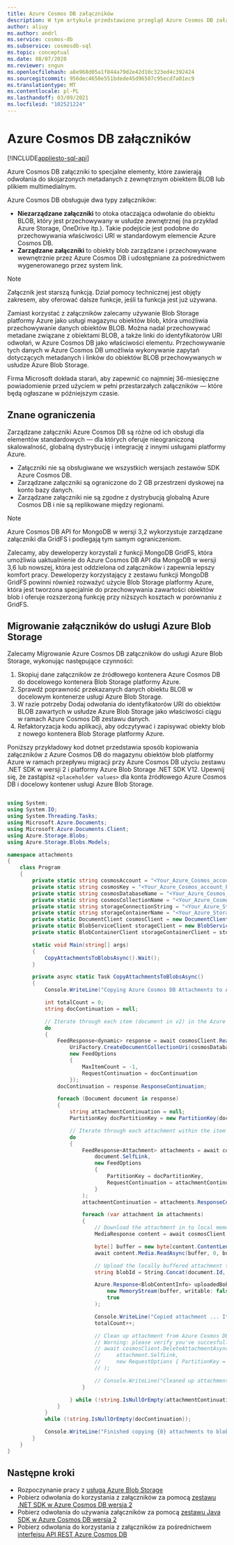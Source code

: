 ```yaml
---
title: Azure Cosmos DB załączników
description: W tym artykule przedstawiono przegląd Azure Cosmos DB załączników.
author: aliuy
ms.author: andrl
ms.service: cosmos-db
ms.subservice: cosmosdb-sql
ms.topic: conceptual
ms.date: 08/07/2020
ms.reviewer: sngun
ms.openlocfilehash: a8e968d05a1f844a79d2e42d10c323ed4c392424
ms.sourcegitcommit: 956dec4650e551bdede45d96507c95ecd7a01ec9
ms.translationtype: MT
ms.contentlocale: pl-PL
ms.lasthandoff: 03/09/2021
ms.locfileid: "102521224"
---
```

# <a name="azure-cosmos-db-attachments"></a>Azure Cosmos DB załączników
[!INCLUDE[appliesto-sql-api](includes/appliesto-sql-mongodb-api.md)]

Azure Cosmos DB załączniki to specjalne elementy, które zawierają odwołania do skojarzonych metadanych z zewnętrznym obiektem BLOB lub plikiem multimedialnym.

Azure Cosmos DB obsługuje dwa typy załączników:

* **Niezarządzane załączniki** to otoka otaczająca odwołanie do obiektu BLOB, który jest przechowywany w usłudze zewnętrznej (na przykład Azure Storage, OneDrive itp.). Takie podejście jest podobne do przechowywania właściwości URI w standardowym elemencie Azure Cosmos DB.
* **Zarządzane załączniki** to obiekty blob zarządzane i przechowywane wewnętrznie przez Azure Cosmos DB i udostępniane za pośrednictwem wygenerowanego przez system link.


> [!NOTE]
> Załącznik jest starszą funkcją. Dział pomocy technicznej jest objęty zakresem, aby oferować dalsze funkcje, jeśli ta funkcja jest już używana.
> 
> Zamiast korzystać z załączników zalecamy używanie Blob Storage platformy Azure jako usługi magazynu obiektów blob, która umożliwia przechowywanie danych obiektów BLOB. Można nadal przechowywać metadane związane z obiektami BLOB, a także linki do identyfikatorów URI odwołań, w Azure Cosmos DB jako właściwości elementu. Przechowywanie tych danych w Azure Cosmos DB umożliwia wykonywanie zapytań dotyczących metadanych i linków do obiektów BLOB przechowywanych w usłudze Azure Blob Storage.
> 
> Firma Microsoft dokłada starań, aby zapewnić co najmniej 36-miesięczne powiadomienie przed użyciem w pełni przestarzałych załączników — które będą ogłaszane w późniejszym czasie.

## <a name="known-limitations"></a>Znane ograniczenia

Zarządzane załączniki Azure Cosmos DB są różne od ich obsługi dla elementów standardowych — dla których oferuje nieograniczoną skalowalność, globalną dystrybucję i integrację z innymi usługami platformy Azure.

- Załączniki nie są obsługiwane we wszystkich wersjach zestawów SDK Azure Cosmos DB.
- Zarządzane załączniki są ograniczone do 2 GB przestrzeni dyskowej na konto bazy danych.
- Zarządzane załączniki nie są zgodne z dystrybucją globalną Azure Cosmos DB i nie są replikowane między regionami.

> [!NOTE]
> Azure Cosmos DB API for MongoDB w wersji 3,2 wykorzystuje zarządzane załączniki dla GridFS i podlegają tym samym ograniczeniom.
>
> Zalecamy, aby deweloperzy korzystali z funkcji MongoDB GridFS, która umożliwia uaktualnienie do Azure Cosmos DB API dla MongoDB w wersji 3,6 lub nowszej, która jest oddzielona od załączników i zapewnia lepszy komfort pracy. Deweloperzy korzystający z zestawu funkcji MongoDB GridFS powinni również rozważyć użycie Blob Storage platformy Azure, która jest tworzona specjalnie do przechowywania zawartości obiektów blob i oferuje rozszerzoną funkcję przy niższych kosztach w porównaniu z GridFS.

## <a name="migrating-attachments-to-azure-blob-storage"></a>Migrowanie załączników do usługi Azure Blob Storage

Zalecamy Migrowanie Azure Cosmos DB załączników do usługi Azure Blob Storage, wykonując następujące czynności:

1. Skopiuj dane załączników ze źródłowego kontenera Azure Cosmos DB do docelowego kontenera Blob Storage platformy Azure.
2. Sprawdź poprawność przekazanych danych obiektu BLOB w docelowym kontenerze usługi Azure Blob Storage.
3. W razie potrzeby Dodaj odwołania do identyfikatorów URI do obiektów BLOB zawartych w usłudze Azure Blob Storage jako właściwości ciągu w ramach Azure Cosmos DB zestawu danych.
4. Refaktoryzacja kodu aplikacji, aby odczytywać i zapisywać obiekty blob z nowego kontenera Blob Storage platformy Azure.

Poniższy przykładowy kod dotnet przedstawia sposób kopiowania załączników z Azure Cosmos DB do magazynu obiektów blob platformy Azure w ramach przepływu migracji przy Azure Cosmos DB użyciu zestawu .NET SDK w wersji 2 i platformy Azure Blob Storage .NET SDK V12. Upewnij się, że zastąpisz `<placeholder values>` dla konta źródłowego Azure Cosmos DB i docelowy kontener usługi Azure Blob Storage.

```csharp

using System;
using System.IO;
using System.Threading.Tasks;
using Microsoft.Azure.Documents;
using Microsoft.Azure.Documents.Client;
using Azure.Storage.Blobs;
using Azure.Storage.Blobs.Models;

namespace attachments
{
    class Program
    {
        private static string cosmosAccount = "<Your_Azure_Cosmos_account_URI>";
        private static string cosmosKey = "<Your_Azure_Cosmos_account_PRIMARY_KEY>";
        private static string cosmosDatabaseName = "<Your_Azure_Cosmos_database>";
        private static string cosmosCollectionName = "<Your_Azure_Cosmos_collection>";
        private static string storageConnectionString = "<Your_Azure_Storage_connection_string>";
        private static string storageContainerName = "<Your_Azure_Storage_container_name>";
        private static DocumentClient cosmosClient = new DocumentClient(new Uri(cosmosAccount), cosmosKey);
        private static BlobServiceClient storageClient = new BlobServiceClient(storageConnectionString);
        private static BlobContainerClient storageContainerClient = storageClient.GetBlobContainerClient(storageContainerName);

        static void Main(string[] args)
        {
            CopyAttachmentsToBlobsAsync().Wait();
        }

        private async static Task CopyAttachmentsToBlobsAsync()
        {
            Console.WriteLine("Copying Azure Cosmos DB Attachments to Azure Blob Storage ...");

            int totalCount = 0;
            string docContinuation = null;

            // Iterate through each item (document in v2) in the Azure Cosmos DB container (collection in v2) to look for attachments.
            do
            {
                FeedResponse<dynamic> response = await cosmosClient.ReadDocumentFeedAsync(
                    UriFactory.CreateDocumentCollectionUri(cosmosDatabaseName, cosmosCollectionName),
                    new FeedOptions
                    {
                        MaxItemCount = -1,
                        RequestContinuation = docContinuation
                    });
                docContinuation = response.ResponseContinuation;

                foreach (Document document in response)
                {
                    string attachmentContinuation = null;
                    PartitionKey docPartitionKey = new PartitionKey(document.Id);

                    // Iterate through each attachment within the item (if any).
                    do
                    {
                        FeedResponse<Attachment> attachments = await cosmosClient.ReadAttachmentFeedAsync(
                            document.SelfLink,
                            new FeedOptions
                            {
                                PartitionKey = docPartitionKey,
                                RequestContinuation = attachmentContinuation
                            }
                        );
                        attachmentContinuation = attachments.ResponseContinuation;

                        foreach (var attachment in attachments)
                        {
                            // Download the attachment in to local memory.
                            MediaResponse content = await cosmosClient.ReadMediaAsync(attachment.MediaLink);

                            byte[] buffer = new byte[content.ContentLength];
                            await content.Media.ReadAsync(buffer, 0, buffer.Length);

                            // Upload the locally buffered attachment to blob storage
                            string blobId = String.Concat(document.Id, "-", attachment.Id);

                            Azure.Response<BlobContentInfo> uploadedBob = await storageContainerClient.GetBlobClient(blobId).UploadAsync(
                                new MemoryStream(buffer, writable: false),
                                true
                            );

                            Console.WriteLine("Copied attachment ... Item Id: {0} , Attachment Id: {1}, Blob Id: {2}", document.Id, attachment.Id, blobId);
                            totalCount++;

                            // Clean up attachment from Azure Cosmos DB.
                            // Warning: please verify you've succesfully migrated attachments to blog storage prior to cleaning up Azure Cosmos DB.
                            // await cosmosClient.DeleteAttachmentAsync(
                            //     attachment.SelfLink,
                            //     new RequestOptions { PartitionKey = docPartitionKey }
                            // );

                            // Console.WriteLine("Cleaned up attachment ... Document Id: {0} , Attachment Id: {1}", document.Id, attachment.Id);
                        }

                    } while (!string.IsNullOrEmpty(attachmentContinuation));
                }
            }
            while (!string.IsNullOrEmpty(docContinuation));

            Console.WriteLine("Finished copying {0} attachments to blob storage", totalCount);
        }
    }
}

```

## <a name="next-steps"></a>Następne kroki

- Rozpoczynanie pracy z [usługą Azure Blob Storage](../storage/blobs/storage-quickstart-blobs-dotnet.md)
- Pobierz odwołania do korzystania z załączników za pomocą [zestawu .NET SDK w Azure Cosmos DB wersja 2](/dotnet/api/microsoft.azure.documents.attachment)
- Pobierz odwołania do używania załączników za pomocą [zestawu Java SDK w Azure Cosmos DB wersja 2](/java/api/com.microsoft.azure.documentdb.attachment)
- Pobierz odwołania do korzystania z załączników za pośrednictwem [interfejsu API REST Azure Cosmos DB](/rest/api/cosmos-db/attachments)
